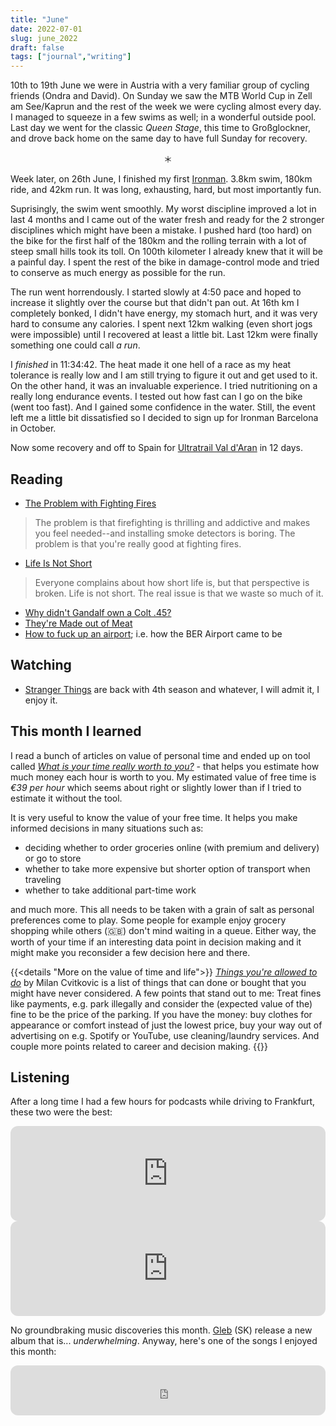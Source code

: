 ```yaml
---
title: "June"
date: 2022-07-01
slug: june_2022
draft: false
tags: ["journal","writing"]
---
```


10th to 19th June we were in Austria with a very familiar group of cycling friends (Ondra and David).
On Sunday we saw the MTB World Cup in Zell am See/Kaprun and the rest of the week we were cycling
almost every day. I managed to squeeze in a few swims as well; in a wonderful outside pool.
Last day we went for the classic _Queen Stage_, this time to Großglockner, and drove back home
on the same day to have full Sunday for recovery.

<div class='strava-embed-placeholder' data-embed-type='activity' data-embed-id='7328618487'></div><script src='https://strava-embeds.com/embed.js'></script>

<center>＊</center>

Week later, on 26th June, I finished my first [Ironman](https://en.wikipedia.org/wiki/Ironman_Triathlon).
3.8km swim, 180km ride, and 42km run. It was long, exhausting, hard, but most importantly fun.

Suprisingly, the swim went smoothly. My worst discipline improved a lot in last 4 months and I
came out of the water fresh and ready for the 2 stronger disciplines which might have been a mistake.
I pushed hard (too hard) on the bike for the first half of the 180km and the rolling terrain with a lot
of steep small hills took its toll. On 100th kilometer I already knew that it will be a painful day.
I spent the rest of the bike in damage-control mode and tried to conserve as much energy as possible
for the run.

The run went horrendously. I started slowly at 4:50 pace and hoped to increase it slightly over
the course but that didn't pan out. At 16th km I completely bonked, I didn't have energy, my stomach hurt,
and it was very hard to consume any calories. I spent next 12km walking (even short jogs were impossible)
until I recovered at least a little bit. Last 12km were finally something one could call _a run_.

I _finished_ in 11:34:42. The heat made it one hell of a race as my heat tolerance is really low
and I am still trying to figure it out and get used to it. On the other hand, it was an invaluable experience.
I tried nutritioning on a really long endurance events. I tested out how fast can I go on the bike
(went too fast). And I gained some confidence in the water. Still, the event left me a little bit
dissatisfied so I decided to sign up for Ironman Barcelona in October.

<div class='strava-embed-placeholder' data-embed-type='activity' data-embed-id='7372911477'></div><script src='https://strava-embeds.com/embed.js'></script>

Now some recovery and off to Spain for [Ultratrail Val d'Aran](https://www.aranbyutmb.com/) in 12 days.

## Reading

- [The Problem with Fighting Fires](https://www.edbatista.com/2022/06/the-problem-with-fighting-fires.html)

> The problem is that firefighting is thrilling and addictive and makes you feel needed--and installing smoke detectors is boring.
> The problem is that you're really good at fighting fires.

- [Life Is Not Short](https://dkb.show/post/life-is-not-short)

> Everyone complains about how short life is, but that perspective is broken. Life is not short. The real issue is that we waste so much of it.

- [Why didn't Gandalf own a Colt .45?](https://featherlessbipeds.substack.com/p/why-didnt-gandalf-own-a-colt-45)
- [They're Made out of Meat](https://www.mit.edu/people/dpolicar/writing/prose/text/thinkingMeat.html)
- [How to fuck up an airport](https://www.radiospaetkauf.com/ber/); i.e. how the BER Airport came to be

## Watching

- [Stranger Things](https://www.imdb.com/title/tt4574334/) are back with 4th season and whatever, I will admit it, I enjoy it.

## This month I learned

I read a bunch of articles on value of personal time and ended up on tool called
[_What is your time really worth to you?_](https://programs.clearerthinking.org/what_is_your_time_really_worth_to_you.html#.YtLHvS8RrfZ) -
that helps you estimate how much money each hour is worth to you.
My estimated value of free time is *€39 per hour* which seems about right or slightly lower
than if I tried to estimate it without the tool.

It is very useful to know the value of your free time.
It helps you make informed decisions in many situations such as:

* deciding whether to order groceries online (with premium and delivery) or go to store
* whether to take more expensive but shorter option of transport when traveling
* whether to take additional part-time work

and much more. This all needs to be taken with a grain of salt as personal preferences
come to play. Some people for example enjoy grocery shopping while others (🇬🇧) don't mind waiting in a queue.
Either way, the worth of your time if an interesting data point in decision making and it might
make you reconsider a few decision here and there.

{{<details "More on the value of time and life">}}
[_Things you're allowed to do_](https://milan.cvitkovic.net/writing/things_youre_allowed_to_do/) by
Milan Cvitkovic is a list of things that can done or bought that you might have never considered.
A few points that stand out to me: Treat fines like payments, e.g. park illegally and consider the
(expected value of the) fine to be the price of the parking. If you have the money:
buy clothes for appearance or comfort instead of just the lowest price,
buy your way out of advertising on e.g. Spotify or YouTube, use cleaning/laundry services.
And couple more points related to career and decision making.
{{</details>}}

## Listening

After a long time I had a few hours for podcasts while driving to Frankfurt, these
two were the best:

<iframe style="border-radius:12px" src="https://open.spotify.com/embed/episode/6seqZC1yszw7irLLTHnZHV?utm_source=generator" width="100%" height="152" frameBorder="0" allowfullscreen="" allow="autoplay; clipboard-write; encrypted-media; fullscreen; picture-in-picture"></iframe>

<iframe style="border-radius:12px" src="https://open.spotify.com/embed/episode/4Q1HGS5HG1BLAXG9cc4xsR?utm_source=generator" width="100%" height="152" frameBorder="0" allowfullscreen="" allow="autoplay; clipboard-write; encrypted-media; fullscreen; picture-in-picture"></iframe>

No groundbraking music discoveries this month. [Gleb](https://cs.wikipedia.org/wiki/Gleb_(raper)) (SK) release a new album that is... _underwhelming_.
Anyway, here's one of the songs I enjoyed this month:

<iframe style="border-radius:12px" src="https://open.spotify.com/embed/track/6WRCZGCBJfbsk1j1h0avlg?utm_source=generator" width="100%" height="80" frameBorder="0" allowfullscreen="" allow="autoplay; clipboard-write; encrypted-media; fullscreen; picture-in-picture"></iframe>

